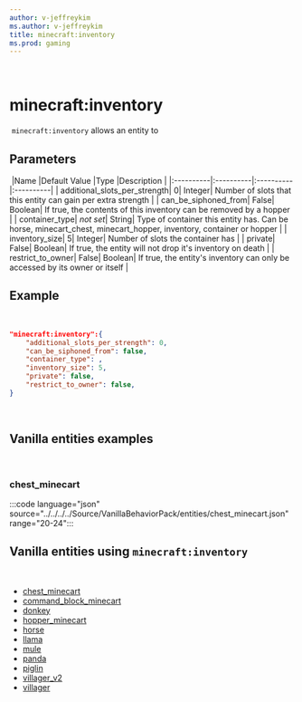 ```yaml
---
author: v-jeffreykim
ms.author: v-jeffreykim
title: minecraft:inventory
ms.prod: gaming
---
```

​
# minecraft:inventory
​
`minecraft:inventory` allows an entity to
​
## Parameters
​
|Name |Default Value  |Type  |Description  |
|:----------|:----------|:----------|:----------|
| additional_slots_per_strength| 0| Integer| Number of slots that this entity can gain per extra strength |
| can_be_siphoned_from| False| Boolean| If true, the contents of this inventory can be removed by a hopper |
| container_type| *not set*| String| Type of container this entity has. Can be horse, minecart_chest, minecart_hopper, inventory, container or hopper |
| inventory_size| 5| Integer| Number of slots the container has |
| private| False| Boolean| If true, the entity will not drop it's inventory on death |
| restrict_to_owner| False| Boolean| If true, the entity's inventory can only be accessed by its owner or itself |
​
## Example
​
```json
"minecraft:inventory":{
    "additional_slots_per_strength": 0,
    "can_be_siphoned_from": false,
    "container_type": ,
    "inventory_size": 5,
    "private": false,
    "restrict_to_owner": false,
}
```
​
## Vanilla entities examples
​
### chest_minecart

:::code language="json" source="../../../../Source/VanillaBehaviorPack/entities/chest_minecart.json" range="20-24":::
​
## Vanilla entities using `minecraft:inventory`
​
- [chest_minecart](../../../../Source/VanillaBehaviorPack_Snippets/entities/chest_minecart.md)
- [command_block_minecart](../../../../Source/VanillaBehaviorPack_Snippets/entities/command_block_minecart.md)
- [donkey](../../../../Source/VanillaBehaviorPack_Snippets/entities/donkey.md)
- [hopper_minecart](../../../../Source/VanillaBehaviorPack_Snippets/entities/hopper_minecart.md)
- [horse](../../../../Source/VanillaBehaviorPack_Snippets/entities/horse.md)
- [llama](../../../../Source/VanillaBehaviorPack_Snippets/entities/llama.md)
- [mule](../../../../Source/VanillaBehaviorPack_Snippets/entities/mule.md)
- [panda](../../../../Source/VanillaBehaviorPack_Snippets/entities/panda.md)
- [piglin](../../../../Source/VanillaBehaviorPack_Snippets/entities/piglin.md)
- [villager_v2](../../../../Source/VanillaBehaviorPack_Snippets/entities/villager_v2.md)
- [villager](../../../../Source/VanillaBehaviorPack_Snippets/entities/villager.md)